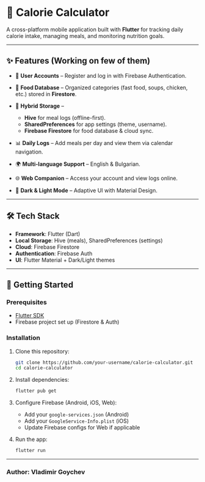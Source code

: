 # 🍎 Calorie Calculator

A cross-platform mobile application built with **Flutter** for tracking daily calorie intake, managing meals, and monitoring nutrition goals.

---

## ✨ Features (Working on few of them)

* 👤 **User Accounts** – Register and log in with Firebase Authentication.
* 📂 **Food Database** – Organized categories (fast food, soups, chicken, etc.) stored in **Firestore**.
* 🔄 **Hybrid Storage** –

  * **Hive** for meal logs (offline-first).
  * **SharedPreferences** for app settings (theme, username).
  * **Firebase Firestore** for food database & cloud sync.
* 📊 **Daily Logs** – Add meals per day and view them via calendar navigation.
* 🌍 **Multi-language Support** – English & Bulgarian.
* 🌐 **Web Companion** – Access your account and view logs online.
* 🎨 **Dark & Light Mode** – Adaptive UI with Material Design.

---

## 🛠️ Tech Stack

* **Framework**: Flutter (Dart)
* **Local Storage**: Hive (meals), SharedPreferences (settings)
* **Cloud**: Firebase Firestore
* **Authentication**: Firebase Auth
* **UI**: Flutter Material + Dark/Light themes

---

## 🚀 Getting Started

### Prerequisites

* [Flutter SDK](https://docs.flutter.dev/get-started/install)
* Firebase project set up (Firestore & Auth)

### Installation

1. Clone this repository:

   ```bash
   git clone https://github.com/your-username/calorie-calculator.git
   cd calorie-calculator
   ```

2. Install dependencies:

   ```bash
   flutter pub get
   ```

3. Configure Firebase (Android, iOS, Web):

   * Add your `google-services.json` (Android)
   * Add your `GoogleService-Info.plist` (iOS)
   * Update Firebase configs for Web if applicable

4. Run the app:

   ```bash
   flutter run
   ```

---

### Author: Vladimir Goychev

